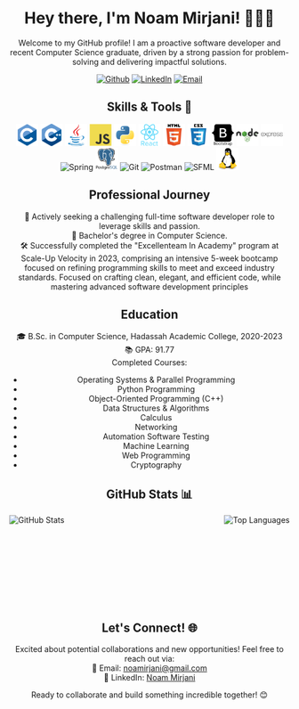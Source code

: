 <h1 align="center">Hey there, I'm Noam Mirjani! 👩🏽‍💻</h1>

<p align="center">
Welcome to my GitHub profile! I am a proactive software developer and recent Computer Science graduate, driven by a strong passion for problem-solving and delivering impactful solutions.
</p>
 <p align="center">
<a href="https://github.com/noammirjani" target="_blank"><img alt="Github" src="https://img.shields.io/badge/GitHub-%2312100E.svg?&style=for-the-badge&logo=Github&logoColor=white" /></a>
<a href="https://www.linkedin.com/in/noam-mirjani-791068244/" target="_blank"><img alt="LinkedIn" src="https://img.shields.io/badge/linkedin-%230077B5.svg?&style=for-the-badge&logo=linkedin&logoColor=white" /></a>
<a href="mailto:noamirjani@gmail.com" target="_blank"><img alt="Email" src="https://img.shields.io/badge/email-%23D14836.svg?&style=for-the-badge&logo=gmail&logoColor=white" /></a>
</p>

<h2 align="center">Skills & Tools 🚀</h2>
<p align="center">
  <!-- Front-end -->
    <!-- Programming Languages -->
  <img src="https://raw.githubusercontent.com/devicons/devicon/master/icons/c/c-original.svg" alt="C" width="40" height="40"/>
  <img src="https://raw.githubusercontent.com/devicons/devicon/master/icons/cplusplus/cplusplus-original.svg" alt="C++" width="40" height="40"/>
  <img src="https://raw.githubusercontent.com/devicons/devicon/master/icons/java/java-original.svg" alt="Java" width="40" height="40"/>
  <img src="https://raw.githubusercontent.com/devicons/devicon/master/icons/javascript/javascript-original.svg" alt="JavaScript" width="40" height="40"/>
  <img src="https://raw.githubusercontent.com/devicons/devicon/master/icons/python/python-original.svg" alt="Python" width="40" height="40"/>

  <img src="https://raw.githubusercontent.com/devicons/devicon/master/icons/react/react-original-wordmark.svg" alt="React" width="40" height="40"/>
  <img src="https://raw.githubusercontent.com/devicons/devicon/master/icons/html5/html5-original-wordmark.svg" alt="HTML5" width="40" height="40"/>
  <img src="https://raw.githubusercontent.com/devicons/devicon/master/icons/css3/css3-original-wordmark.svg" alt="CSS3" width="40" height="40"/>
  <img src="https://raw.githubusercontent.com/devicons/devicon/master/icons/bootstrap/bootstrap-plain-wordmark.svg" alt="Bootstrap" width="40" height="40"/>

  <!-- Back-end -->
  <img src="https://raw.githubusercontent.com/devicons/devicon/master/icons/nodejs/nodejs-original-wordmark.svg" alt="Node.js" width="40" height="40"/>
  <img src="https://raw.githubusercontent.com/devicons/devicon/master/icons/express/express-original-wordmark.svg" alt="Express.js" width="40" height="40"/>
  <img src="https://www.vectorlogo.zone/logos/springio/springio-icon.svg" alt="Spring" width="40" height="40"/>
  
  <!-- Database -->
  <img src="https://raw.githubusercontent.com/devicons/devicon/master/icons/postgresql/postgresql-original-wordmark.svg" alt="PostgreSQL" width="40" height="40"/>
  
  <!-- Version Control -->
  <img src="https://www.vectorlogo.zone/logos/git-scm/git-scm-icon.svg" alt="Git" width="40" height="40"/>
  
  <!-- Other Tools -->
  <img src="https://www.vectorlogo.zone/logos/getpostman/getpostman-icon.svg" alt="Postman" width="40" height="40"/>
  <img src="https://www.sfml-dev.org/download/goodies/sfml-icon-small.png" alt="SFML" width="40" height="40"/>

  <!-- Operating System -->
  <img src="https://raw.githubusercontent.com/devicons/devicon/master/icons/linux/linux-original.svg" alt="Linux" width="40" height="40"/>
</p>

<h2 align="center">Professional Journey</h2>
<p align="center">
    🚀 Actively seeking a challenging full-time software developer role to leverage skills and passion. <br/>
    🌟 Bachelor's degree in Computer Science.<br/> 
     🛠️ Successfully completed the "Excellenteam In Academy" program at Scale-Up Velocity in 2023,
    comprising an intensive 5-week bootcamp focused on refining programming skills to meet and exceed industry standards.
    Focused on crafting clean, elegant, and efficient code, while mastering advanced software development principles
</p>

<h2 align="center">Education</h2>
<p align="center">
  🎓 B.Sc. in Computer Science, Hadassah Academic College, 2020-2023 <br/>
  📚 GPA: 91.77 <br/>
  Completed Courses:
  <ul align="center">
     <li>Operating Systems & Parallel Programming</li>
    <li>Python Programming</li>
    <li>Object-Oriented Programming (C++)</li>
    <li>Data Structures & Algorithms</li>
    <li>Calculus</li>
    <li>Networking</li>
    <li>Automation Software Testing</li>
    <li>Machine Learning</li>
    <li>Web Programming</li>
    <li>Cryptography</li>
  </ul>
</p>

<h2 align="center">GitHub Stats 📊</h2>
<div style="display: flex; justify-content: space-between;" align="center">
  <img height="160px" alt="GitHub Stats" src="https://github-readme-stats.vercel.app/api?username=noammirjani&show_icons=true&hide_rank=true" />
  <img height="160px" alt="Top Languages" src="https://github-readme-stats.vercel.app/api/top-langs/?username=noammirjani&layout=compact" />
</div>

<h2 align="center">Let's Connect! 🌐</h2>
<p align="center">
  Excited about potential collaborations and new opportunities! Feel free to reach out via: <br/>
  📧 Email: <a href="mailto:noamirjani@gmail.com">noamirjani@gmail.com</a> <br/>
  🔗 LinkedIn: <a href="https://www.linkedin.com/in/noam-mirjani-791068244/">Noam Mirjani</a>
</p>


<p align="center">Ready to collaborate and build something incredible together! 😊</p>



